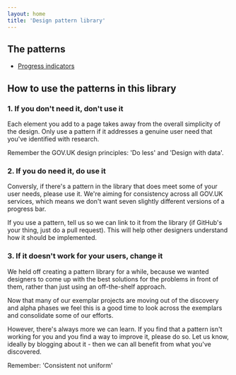 ```yaml
---
layout: home
title: 'Design pattern library'
---
```


## The patterns

* [Progress indicators](progress-indicator.html)

## How to use the patterns in this library


### 1. If you don't need it, don't use it

Each element you add to a page takes away from the overall simplicity of the design. Only use a pattern if it addresses a genuine user need that you've identified with research.

Remember the GOV.UK design principles: 'Do less' and 'Design with data'.


### 2. If you do need it, do use it

Conversly, if there's a pattern in the library that does meet some of your user needs, please use it. We're aiming for consistency across all GOV.UK services, which means we don't want seven slightly different versions of a progress bar.

If you use a pattern, tell us so we can link to it from the library (if GitHub's your thing, just do a pull request). This will help other designers understand how it should be implemented.


### 3. If it doesn't work for your users, change it

We held off creating a pattern library for a while, because we wanted designers to come up with the best solutions for the problems in front of them, rather than just using an off-the-shelf approach.

Now that many of our exemplar projects are moving out of the discovery and alpha phases we feel this is a good time to look across the exemplars and consolidate some of our efforts.

However, there's always more we can learn. If you find that a pattern isn't working for you and you find a way to improve it, please do so. Let us know, ideally by blogging about it - then we can all benefit from what you've discovered.

Remember: 'Consistent not uniform'

